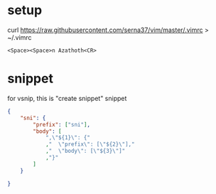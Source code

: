 # setup
curl https://raw.githubusercontent.com/serna37/vim/master/.vimrc > ~/.vimrc

```initiation.vim
<Space><Space>n Azathoth<CR>
```

# snippet
for vsnip, this is "create snippet" snippet

```vsnip.json
{
    "sni": {
        "prefix": ["sni"],
        "body": [
            ",\"${1}\": {"
            ,"  \"prefix\": [\"${2}\"],"
            ,"  \"body\": [\"${3}\"]"
            ,"}"
        ]
    }

}
```
